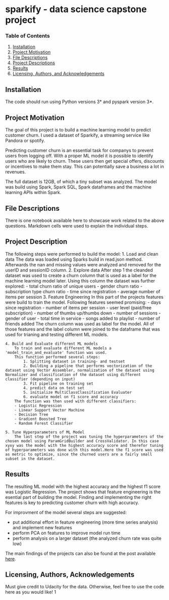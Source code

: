 # sparkify - data science capstone project 

### Table of Contents

1. [Installation](#installation)
2. [Project Motivation](#motivation)
3. [File Descriptions](#files)
4. [Project Descriptions](#descriptions)
4. [Results](#results)
5. [Licensing, Authors, and Acknowledgements](#licensing)

## Installation <a name="installation"></a>

The code should run using Python versions 3* and pyspark version 3*. 

## Project Motivation<a name="motivation"></a>

The goal of this project is to build a machine learning model to predict customer churn. I used a dataset of Sparkify, a streaming service like Pandora or spotify.

Predicting customer churn is an essential task for companys to prevent users from logging off.
With a proper ML model it is possible to identify users who are likely to churn. These users then get special offers, discounts or incentives to make them stay. This can potentially save a business a lot in revenues.

The full dataset is 12GB, of which a tiny subset was analyzed. 
The model was build using Spark, Spark SQL, Spark dataframes and the machine learning APIs within Spark.


## File Descriptions <a name="files"></a>

There is one notebook available here to showcase work related to the above questions. Markdown cells were used to explain the individual steps. 

## Project Description <a name="descriptions"></a>

The following steps were performed to build the model:
    1. Load and clean data
        The data was loaded using Sparks build in read.json method. Afterwards the nan and missing values were analyzed and removed for the userID and sessionID column.
    2. Explore data
        After step 1 the cleanded dataset was used to create a churn column that is used as a label for the machine learning model later.
        Using this column the dataset was further explored:
            - total churn ratio of unique users
            - gender churn ratio
            - subscription type churn ratio
            - time since registration
            - average number of items per session
    3. Feature Engineering
        In this part of the projects features were build to train the model.
        Following features seemed promising:
            - days since registration
            - number of items per session
            - user level (paid/free subscription)
            - number of thumbs up/thumbs down
            - number of sessions
            - gender of user
            - total time in service
            - songs added to playlist
            - number of friends added
        The churn column was used as label for the model.
        All of those features and the label column were joined to the dataframe that was used for trianing and testing different ML models.
        
    4. Build and Evaluate different ML models
        To train and evaluate different ML models a 'model_train_and_evaluate' function was used.
        This function performed several steps:
            1. Splitting dataset in training- and testset
            2. Building a pipeline that performs vectorization of the dataset using Vector Assembler, normalization of the dataset using Normalizer and classification of the dataset using different classifier (depending on input) 
            3. Fit pipeline on training set
            4. predict data on test set
            5. initialize MultiClassClassification Evaluater
            6. evaluate model on f1 score and accuracy
        The function was then used with different classifiers:
        - Logistic Regression
        - Linear Support Vector Machine
        - Decision Tree
        - Gradient Boosted Tree
        - Random Forest Classifier
        
    5. Tune Hyperparameters of ML Model
        The last step of the project was tuning the hyperparameters of the chosen model using ParamGridBuilder and CrossValidator. In this case xyxy was the model with the highest accuracy score and therefor tuning of hyperparameters was done with this model.Here the f1 score was used as metric to optimize, since the churned users are a fairly small subset in the dataset.
        
        
        
## Results<a name="results"></a>

The resulting ML model with the highest accuracy and the highest f1 score was Logistic Regression. 
The project shows that feature engineering is the esential part of building the model. Finding and implementing the right features is key to predicting customer churn with high accuracy.

For improvment of the model several steps are suggested:
- put additional effort in feature engineering (more time series analysis) and implement new features
- perform PCA on features to improve model run time
- perform analysis on a larger dataset (the analyzed churn rate was quite low)


The main findings of the projects can also be found at the post available [here](https://medium.com/@annatrumm/predicting-customer-churn-7469bb8af5b4).


## Licensing, Authors, Acknowledgements<a name="licensing"></a>

Must give credit to Udacity for the data.
Otherwise, feel free to use the code here as you would like! 1

